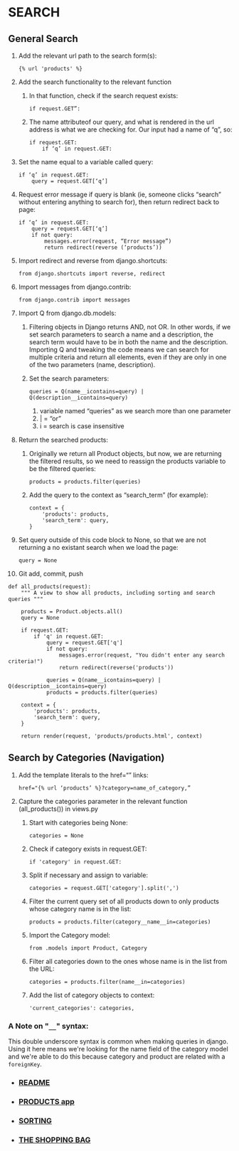 # SEARCH
## General Search

1. Add the relevant url path to the search form(s): 

	`{% url 'products' %}`

2. Add the search functionality to the relevant function 
    1. In that function, check if the search request exists: 
	
		`if request.GET”:`

    2. The name attributeof our query, and what is rendered in the url address is what we are checking for. Our input had a name of “q”, so:

		```
		if request.GET:
			if ‘q’ in request.GET:
		```

3. Set the name equal to a variable called query:

	```
	if ‘q’ in request.GET:
		query = request.GET[‘q’]
	```
		


4. Request error message if query is blank (ie, someone clicks “search” without entering anything to search for), then return redirect back to page:

	```
	if ‘q’ in request.GET:
		query = request.GET[‘q’]
		if not query:
			messages.error(request, “Error message”)
			return redirect(reverse (‘products’))
	```

5. Import redirect and reverse from django.shortcuts: 

	`from django.shortcuts import reverse, redirect`

6. Import messages from django.contrib: 

	`from django.contrib import messages`

7. Import Q from django.db.models:
    1. Filtering objects in Django returns AND, not OR. In other words, if we set search parameters to search a name and a description, the search term would have to be in both the name and the description. Importing Q and tweaking the code means we can search for multiple criteria and return all elements, even if they are only in one of the two parameters (name, description).  
    2. Set the search parameters: 

		`queries = Q(name__icontains=query) | Q(description__icontains=query)`

        1. variable named “queries” as we search more than one parameter
        2. | = “or”
        3. i = search is case insensitive
8. Return the searched products:
    1. Originally we return all Product objects, but now, we are returning the filtered results, so we need to reassign the products variable to be the filtered queries: 

		`products = products.filter(queries)`

    2.  Add the query to the context as “search_term” (for example):

		```
		context = {
        	'products': products,
        	'search_term': query,
		}
		```

9. Set query outside of this code block to None, so that we are not returning a no existant search when we load the page: 

	`query = None`

10. Git add, commit, push

```
def all_products(request):
    """ A view to show all products, including sorting and search queries """

    products = Product.objects.all()
    query = None

    if request.GET:
        if 'q' in request.GET:
            query = request.GET['q']
            if not query:
                messages.error(request, "You didn't enter any search criteria!")
                return redirect(reverse('products'))

            queries = Q(name__icontains=query) | Q(description__icontains=query)
            products = products.filter(queries)

    context = {
        'products': products,
        'search_term': query,
    }

    return render(request, 'products/products.html', context)
```

## Search by Categories (Navigation)

1. Add the template literals to the href=“” links: 

	`href="{% url ‘products’ %}?category=name_of_category,”`

2. Capture the categories parameter in the relevant function (all_products()) in views.py
    1. Start with categories being None: 

		`categories = None`

    2. Check if category exists in request.GET: 

		`if 'category' in request.GET:`

    3. Split if necessary and assign to variable: 

		`categories = request.GET['category'].split(',')`

    4.  Filter the current query set of all products down to only products whose category name is in the list: 

		`products = products.filter(category__name__in=categories)`

    5. Import the Category model: 

		`from .models import Product, Category`

    6. Filter all categories down to the ones whose name is in the list from the URL: 

		`categories = products.filter(name__in=categories)`

    7. Add the list of category objects to context: 

		`'current_categories': categories,`

### A Note on "`__`" syntax:

This double underscore syntax is common when making queries in django.
Using it here means we're looking for the name field of the category model and we're able to do this because category and product are related with a `foreignKey`.

- ### [README](https://github.com/Justin-Sawyer/boutique_ado_v1/blob/master/README.md)
- ### [PRODUCTS app](https://github.com/Justin-Sawyer/boutique_ado_v1/blob/master/PRODUCTS.md)
- ### [SORTING](https://github.com/Justin-Sawyer/boutique_ado_v1/blob/master/SORTING.md)
- ### [THE SHOPPING BAG](https://github.com/Justin-Sawyer/boutique_ado_v1/blob/master/THE-SHOPPING-BAG.md)